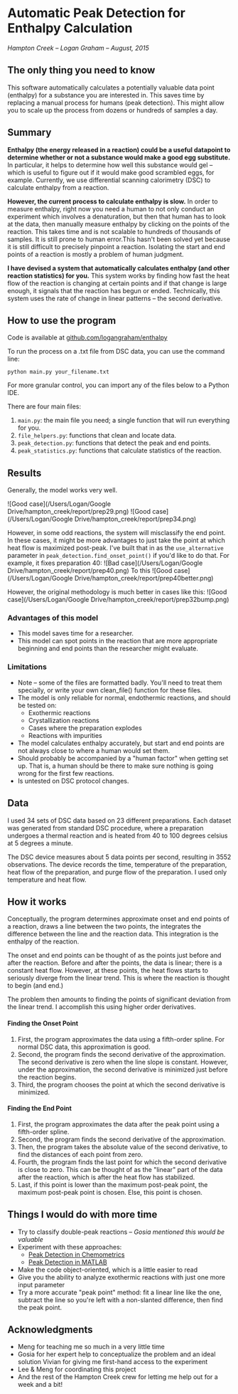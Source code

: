 # Automatic Peak Detection for Enthalpy Calculation
*Hampton Creek – Logan Graham – August, 2015*

## The only thing you need to know
This software automatically calculates a potentially valuable data point (enthalpy) for a substance you are interested in. This saves time by replacing a manual process for humans (peak detection). This might allow you to scale up the process from dozens or hundreds of samples a day.


## Summary
**Enthalpy (the energy released in a reaction) could be a useful datapoint to determine whether or not a substance would make a good egg substitute.** In particular, it helps to determine how well this substance would gel – which is useful to figure out if it would make good scrambled eggs, for example. Currently, we use differential scanning calorimetry (DSC) to calculate enthalpy from a reaction.

**However, the current process to calculate enthalpy is slow.** In order to measure enthalpy, right now you need a human to not only conduct an experiment which involves a denaturation, but then that human has to look at the data, then manually measure enthalpy by clicking on the points of the reaction. This takes time and is not scalable to hundreds of thousands of samples. It is still prone to human error.This hasn't been solved yet because it is still difficult to precisely pinpoint a reaction. Isolating the start and end points of a reaction is mostly a problem of human judgment.

**I have devised a system that automatically calculates enthalpy (and other reaction statistics) for you.** This system works by finding how fast the heat flow of the reaction is changing at certain points and if that change is large enough, it signals that the reaction has begun or ended. Technically, this system uses the rate of change in linear patterns – the second derivative.

## How to use the program

Code is available at [github.com/logangraham/enthalpy](www.github.com/logangraham/enthalpy)

To run the process on a .txt file from DSC data, you can use the command line:

```python main.py your_filename.txt```

For more granular control, you can import any of the files below to a Python IDE.

There are four main files:
1. ```main.py```: the main file you need; a single function that will run everything for you.
2. ```file_helpers.py```: functions that clean and locate data.
3. ```peak_detection.py```: functions that detect the peak and end points.
4. ```peak_statistics.py```: functions that calculate statistics of the reaction.

## Results

Generally, the model works very well.

![Good case](/Users/Logan/Google Drive/hampton_creek/report/prep29.png)
![Good case](/Users/Logan/Google Drive/hampton_creek/report/prep34.png)

However, in some odd reactions, the system will misclassify the end point. In these cases, it might be more advantages to just take the point at which heat flow is maximized post-peak. I've built that in as the ```use_alternative``` parameter in ```peak_detection.find_onset_point()``` if you'd like to do that. For example, it fixes preparation 40:
![Bad case](/Users/Logan/Google Drive/hampton_creek/report/prep40.png)
To this
![Good case](/Users/Logan/Google Drive/hampton_creek/report/prep40better.png)

However, the original methodology is much better in cases like this:
![Good case](/Users/Logan/Google Drive/hampton_creek/report/prep32bump.png)

### Advantages of this model
* This model saves time for a researcher.
* This model can spot points in the reaction that are more appropriate beginning and end points than the researcher might evaluate.


### Limitations
* Note – some of the files are formatted badly. You'll need to treat them specially, or write your own clean_file() function for these files.
* The model is only reliable for normal, endothermic reactions, and should be tested on:
  * Exothermic reactions
  * Crystallization reactions
  * Cases where the preparation explodes
  * Reactions with impurities
* The model calculates enthalpy accurately, but start and end points are not always close to where a human would set them.
* Should probably be accompanied by a "human factor" when getting set up. That is, a human should be there to make sure nothing is going wrong for the first few reactions.
* Is untested on DSC protocol changes.

## Data
I used 34 sets of DSC data based on 23 different preparations. Each dataset was generated from standard DSC procedure, where a preparation undergoes a thermal reaction and is heated from 40 to 100 degrees celsius at 5 degrees a minute.

The DSC device measures about 5 data points per second, resulting in 3552 observations. The device records the time, temperature of the preparation, heat flow of the preparation, and purge flow of the preparation. I used only temperature and heat flow.

## How it works

Conceptually, the program determines approximate onset and end points of a reaction, draws a line between the two points, the integrates the difference between the line and the reaction data. This integration is the enthalpy of the reaction.

The onset and end points can be thought of as the points just before and after the reaction. Before and after the points, the data is linear; there is a constant heat flow. However, at these points, the heat flows starts to seriously diverge from the linear trend. This is where the reaction is thought to begin (and end.)

The problem then amounts to finding the points of significant deviation from the linear trend. I accomplish this using higher order derivatives.

#### Finding the Onset Point
1. First, the program approximates the data using a fifth-order spline. For normal DSC data, this approximation is good.
2. Second, the program finds the second derivative of the approximation. The second derivative is zero when the line slope is constant. However, under the approximation, the second derivative is minimized just before the reaction begins.
3. Third, the program chooses the point at which the second derivative is minimized.

#### Finding the End Point
1. First, the program approximates the data after the peak point using a fifth-order spline.
2. Second, the program finds the second derivative of the approximation.
3. Then, the program takes the absolute value of the second derivative, to find the distances of each point from zero.
4. Fourth, the program finds the last point for which the second derivative is close to zero. This can be thought of as the "linear" part of the data after the reaction, which is after the heat flow has stabilized.
5. Last, if this point is lower than the maximum post-peak point, the maximum post-peak point is chosen. Else, this point is chosen.

## Things I would do with more time
* Try to classify double-peak reactions – *Gosia mentioned this would be valuable*
* Experiment with these approaches:
  * [Peak Detection in Chemometrics](http://www.ncbi.nlm.nih.gov/pubmed/25108763)
  * [Peak Detection in MATLAB](https://terpconnect.umd.edu/~toh/spectrum/PeakFindingandMeasurement.htm)
* Make the code object-oriented, which is a little easier to read
* Give you the ability to analyze exothermic reactions with just one more input parameter
* Try a more accurate "peak point" method: fit a linear line like the one, subtract the line so you're left with a non-slanted difference, then find the peak point.

## Acknowledgments
* Meng for teaching me so much in a very little time
* Gosia for her expert help to conceptualize the problem and an ideal solution Vivian for giving me first-hand access to the experiment
* Lee & Meng for coordinating this project
* And the rest of the Hampton Creek crew for letting me help out for a week and a bit!
